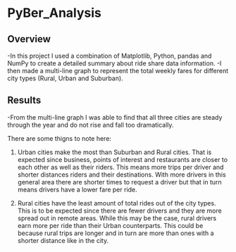 # PyBer_Analysis

## Overview
  -In this project I used a combination of Matplotlib, Python, pandas and NumPy to create a detailed summary about ride share data information.
  -I then made a multi-line graph to represent the total weekly fares for different city types (Rural, Urban and Suburban).
  
## Results
  -From the multi-line graph I was able to find that all three cities are steady through the year and do not rise and fall too dramatically. 
  
  There are some thigns to note here:
  1. Urban cities make the most than Suburban and Rural cities. That is expected since business, points of interest and restaurants are closer to each other as well as     their riders. This means more trips per driver and shorter distances riders and their destinations. With more drivers in this general area there are shorter times to     request a driver but that in turn means drivers have a lower fare per ride. 
  
  2. Rural cities have the least amount of total rides out of the city types. This is to be expected since there are fewer drivers and they are more spread out in remote   areas. While this may be the case, rural drivers earn more per ride than their Urban counterparts. This could be because rural trips are longer and in turn are more     than ones with a shorter distance like in the city.
  
  
